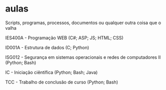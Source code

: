 # aulas
Scripts, programas, processos, documentos ou qualquer outra coisa que o valha


IES400A - Programação WEB (C#; ASP; JS; HTML; CSS)

ID001A  - Estrutura de dados (C; Python)

ISG012  - Segurança em sistemas operacionais e redes de computadores II (Python; Bash)

IC      - Iniciação ciêntífica (Python; Bash; Java)

TCC     - Trabalho de conclusão de curso (Python; Bash)

